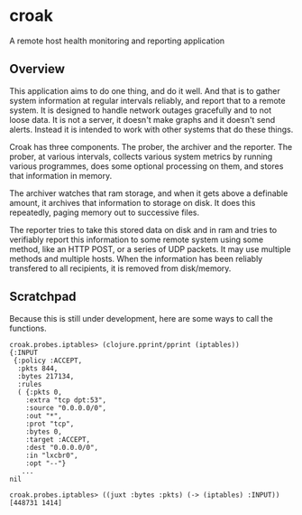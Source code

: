 # croak
A remote host health monitoring and reporting application

## Overview

This application aims to do one thing, and do it well. And that is to
gather system information at regular intervals reliably, and report
that to a remote system. It is designed to handle network outages
gracefully and to not loose data. It is not a server, it doesn't make
graphs and it doesn't send alerts. Instead it is intended to work with
other systems that do these things.

Croak has three components. The prober, the archiver and the reporter.
The prober, at various intervals, collects various system metrics by
running various programmes, does some optional processing on them,
and stores that information in memory.

The archiver watches that ram storage, and when it gets above a
definable amount, it archives that information to storage on disk.
It does this repeatedly, paging memory out to successive files.

The reporter tries to take this stored data on disk and in ram and
tries to verifiably report this information to some remote system
using some method, like an HTTP POST, or a series of UDP packets. It
may use multiple methods and multiple hosts. When the information
has been reliably transfered to all recipients, it is removed from
disk/memory.

## Scratchpad

Because this is still under development, here are some ways to
call the functions.

```
croak.probes.iptables> (clojure.pprint/pprint (iptables))
{:INPUT
 {:policy :ACCEPT,
  :pkts 844,
  :bytes 217134,
  :rules
  ( {:pkts 0,
    :extra "tcp dpt:53",
    :source "0.0.0.0/0",
    :out "*",
    :prot "tcp",
    :bytes 0,
    :target :ACCEPT,
    :dest "0.0.0.0/0",
    :in "lxcbr0",
    :opt "--"}
   ...
nil

croak.probes.iptables> ((juxt :bytes :pkts) (-> (iptables) :INPUT))
[448731 1414]

```